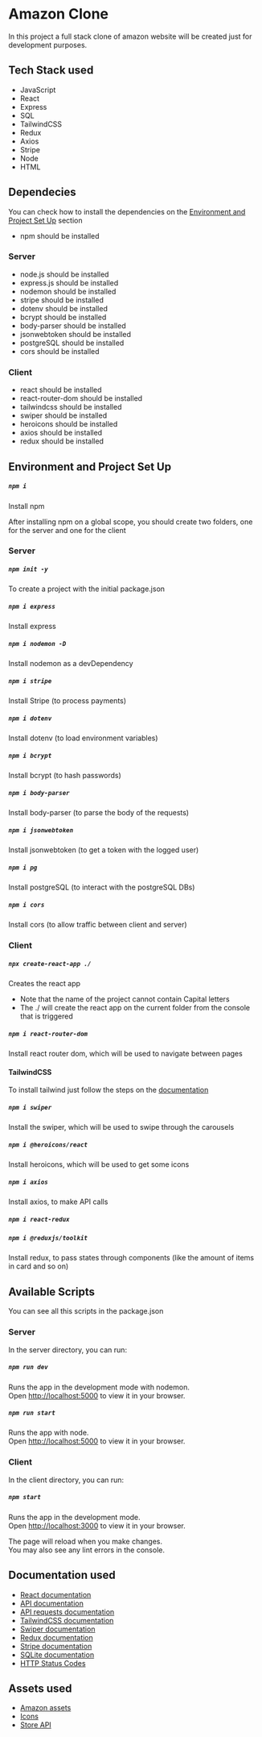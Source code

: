 # Amazon Clone

In this project a full stack clone of amazon website will be created just for development purposes.

## Tech Stack used

- JavaScript
- React
- Express
- SQL
- TailwindCSS
- Redux
- Axios
- Stripe
- Node
- HTML

## Dependecies

You can check how to install the dependencies on the [Environment and Project Set Up](#environment-and-project-set-up) section

- npm should be installed

### Server

- node.js should be installed
- express.js should be installed
- nodemon should be installed
- stripe should be installed
- dotenv should be installed
- bcrypt should be installed
- body-parser should be installed
- jsonwebtoken should be installed
- postgreSQL should be installed
- cors should be installed

### Client

- react should be installed
- react-router-dom should be installed
- tailwindcss should be installed
- swiper should be installed
- heroicons should be installed
- axios should be installed
- redux should be installed

## Environment and Project Set Up

##### `npm i`

Install npm

After installing npm on a global scope, you should create two folders, one for the server and one for the client

### Server

##### `npm init -y`

To create a project with the initial package.json

##### `npm i express`

Install express

##### `npm i nodemon -D`

Install nodemon as a devDependency

##### `npm i stripe`

Install Stripe (to process payments)

##### `npm i dotenv`

Install dotenv (to load environment variables)

##### `npm i bcrypt`

Install bcrypt (to hash passwords)

##### `npm i body-parser`

Install body-parser (to parse the body of the requests)

##### `npm i jsonwebtoken`

Install jsonwebtoken (to get a token with the logged user)

##### `npm i pg`

Install postgreSQL (to interact with the postgreSQL DBs)

##### `npm i cors`

Install cors (to allow traffic between client and server)

### Client

##### `npx create-react-app ./`

Creates the react app

- Note that the name of the project cannot contain Capital letters
- The ./ will create the react app on the current folder from the console that is triggered

##### `npm i react-router-dom`

Install react router dom, which will be used to navigate between pages

#### TailwindCSS

To install tailwind just follow the steps on the [documentation](https://tailwindcss.com/docs/guides/create-react-app)

##### `npm i swiper`

Install the swiper, which will be used to swipe through the carousels

##### `npm i @heroicons/react`

Install heroicons, which will be used to get some icons

##### `npm i axios`

Install axios, to make API calls

##### `npm i react-redux`

##### `npm i @reduxjs/toolkit`

Install redux, to pass states through components (like the amount of items in card and so on)

## Available Scripts

You can see all this scripts in the package.json

### Server

In the server directory, you can run:

##### `npm run dev`

Runs the app in the development mode with nodemon.\
Open [http://localhost:5000](http://localhost:5000) to view it in your browser.

##### `npm run start`

Runs the app with node.\
Open [http://localhost:5000](http://localhost:5000) to view it in your browser.

### Client

In the client directory, you can run:

##### `npm start`

Runs the app in the development mode.\
Open [http://localhost:3000](http://localhost:3000) to view it in your browser.

The page will reload when you make changes.\
You may also see any lint errors in the console.

## Documentation used

- [React documentation](https://reactjs.org/)
- [API documentation](https://dummyjson.com/docs/products)
- [API requests documentation](https://javascript.info/fetch)
- [TailwindCSS documentation](https://tailwindcss.com/docs/guides/create-react-app)
- [Swiper documentation](https://www.npmjs.com/package/swiper)
- [Redux documentation](https://redux.js.org/tutorials/essentials/part-1-overview-concepts)
- [Stripe documentation](https://stripe.com/docs/checkout/quickstart)
- [SQLite documentation](https://www.sqlite.org/docs.html)
- [HTTP Status Codes](https://www.restapitutorial.com/httpstatuscodes.html)

## Assets used

- [Amazon assets](https://drive.google.com/file/d/1AJ73Ya_rmSFsBmILPlrZtjUibeN4uKM2/view)
- [Icons](https://heroicons.com/)
- [Store API](https://fakestoreapi.com)
